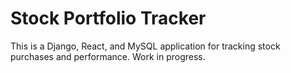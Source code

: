 # Stock Portfolio Tracker

This is a Django, React, and MySQL application for tracking stock purchases
and performance. Work in progress.
